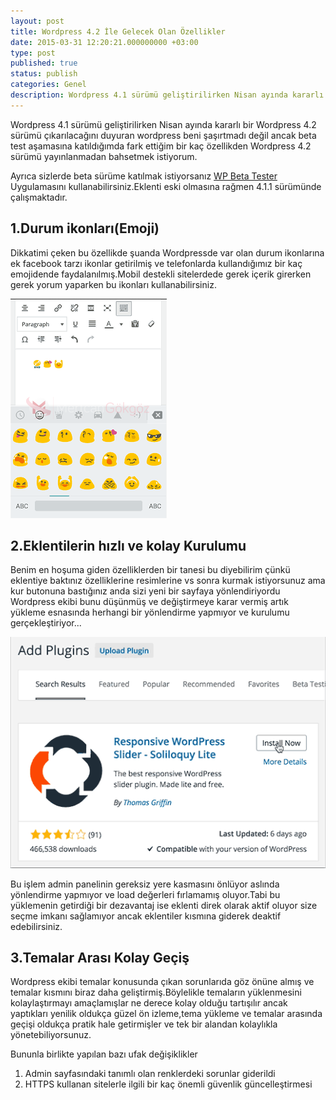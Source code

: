 ```yaml
---
layout: post
title: Wordpress 4.2 İle Gelecek Olan Özellikler
date: 2015-03-31 12:20:21.000000000 +03:00
type: post
published: true
status: publish
categories: Genel
description: Wordpress 4.1 sürümü geliştirilirken Nisan ayında kararlı bir Wordpress 4.2 sürümü çıkarılacağını duyuran wordpress beni şaşırtmadı değil
---
```

Wordpress 4.1 sürümü geliştirilirken Nisan ayında kararlı bir Wordpress 4.2 sürümü çıkarılacağını duyuran wordpress beni şaşırtmadı değil ancak beta test aşamasına katıldığımda fark ettiğim bir kaç özellikden Wordpress 4.2 sürümü yayınlanmadan bahsetmek istiyorum.

Ayrıca sizlerde beta sürüme katılmak istiyorsanız [WP Beta Tester](https://wordpress.org/plugins/wordpress-beta-tester/) Uygulamasını kullanabilirsiniz.Eklenti eski olmasına rağmen 4.1.1 sürümünde çalışmaktadır.

## **1.Durum ikonları(Emoji)**

Dikkatimi çeken bu özellikde şuanda Wordpressde var olan durum ikonlarına ek facebook tarzı ikonlar getirilmiş ve telefonlarda kullandığımız bir kaç emojidende faydalanılmış.Mobil destekli sitelerdede gerek içerik girerken gerek yorum yaparken bu ikonları kullanabilirsiniz.

![wordpress4.2emojigorsel](/assets/wordpress4.2emojigorsel.png)

## **2.Eklentilerin hızlı ve kolay Kurulumu**

Benim en hoşuma giden özelliklerden bir tanesi bu diyebilirim çünkü eklentiye baktınız özelliklerine resimlerine vs sonra kurmak istiyorsunuz ama kur butonuna bastığınız anda sizi yeni bir sayfaya yönlendiriyordu Wordpress ekibi bunu düşünmüş ve değiştirmeye karar vermiş artık yükleme esnasında herhangi bir yönlendirme yapmıyor ve kurulumu gerçekleştiriyor...

![plugin-install-wp42](/assets/plugin-install-wp42.gif)

Bu işlem admin panelinin gereksiz yere kasmasını önlüyor aslında yönlendirme yapmıyor ve load değerleri fırlamamış oluyor.Tabi bu yüklemenin getirdiği bir dezavantaj ise eklenti direk olarak aktif oluyor size seçme imkanı sağlamıyor ancak eklentiler kısmına giderek deaktif edebilirsiniz.

## **3.Temalar Arası Kolay Geçiş**

Wordpress ekibi temalar konusunda çıkan sorunlarıda göz önüne almış ve temalar kısmını biraz daha geliştirmiş.Böylelikle temaların yüklenmesini kolaylaştırmayı amaçlamışlar ne derece kolay olduğu tartışılır ancak yaptıkları yenilik oldukça güzel ön izleme,tema yükleme ve temalar arasında geçişi oldukça pratik hale getirmişler ve tek bir alandan kolaylıkla yönetebiliyorsunuz.

Bununla birlikte yapılan bazı ufak değişiklikler

1. Admin sayfasındaki tanımlı olan renklerdeki sorunlar giderildi
2. HTTPS kullanan sitelerle ilgili bir kaç önemli güvenlik güncelleştirmesi
